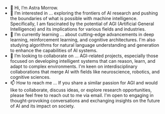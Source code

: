 - 👋 Hi, I’m Astra Morrow.
- 👀 I’m interested in ... exploring the frontiers of AI research and pushing the boundaries of what is possible with machine intelligence. Specifically, I am fascinated by the potential of AGI (Artificial General Intelligence) and its implications for various fields and industries.
- 🌱 I’m currently learning ... about cutting-edge advancements in deep learning, reinforcement learning, and cognitive architectures. I'm also studying algorithms for natural language understanding and generation to enhance the capabilities of AI systems.
- 💞️ I’m looking to collaborate on ... AGI-related projects, especially those focused on developing intelligent systems that can reason, learn, and adapt to complex environments. I'm keen on interdisciplinary collaborations that merge AI with fields like neuroscience, robotics, and cognitive sciences.
- 📫 How to reach me ... If you share a similar passion for AGI and would like to collaborate, discuss ideas, or explore research opportunities, please feel free to reach out to me via email. I'm open to engaging in thought-provoking conversations and exchanging insights on the future of AI and its impact on society.
<!---
astramorrow/astramorrow is a ✨ special ✨ repository because its `README.md` (this file) appears on your GitHub profile.
You can click the Preview link to take a look at your changes.
--->
